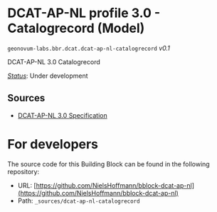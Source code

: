 
# DCAT-AP-NL profile 3.0 - Catalogrecord (Model)

`geonovum-labs.bbr.dcat.dcat-ap-nl-catalogrecord` *v0.1*

DCAT-AP-NL 3.0 Catalogrecord

[*Status*](http://www.opengis.net/def/status): Under development

## Sources

* [DCAT-AP-NL 3.0 Specification](https://docs.geostandaarden.nl/dcat/dcat-ap-nl30/)

# For developers

The source code for this Building Block can be found in the following repository:

* URL: [https://github.com/NielsHoffmann/bblock-dcat-ap-nl](https://github.com/NielsHoffmann/bblock-dcat-ap-nl)
* Path: `_sources/dcat-ap-nl-catalogrecord`

